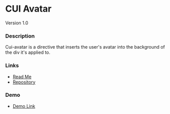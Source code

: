# CUI Avatar
Version 1.0

### Description
Cui-avatar is a directive that inserts the user's avatar into the background of the div it's applied to.

### Links
* [Read Me](https://github.com/thirdwavellc/cui-ng/blob/master/directives/cui-avatar/README.md)
* [Repository](https://github.com/thirdwavellc/cui-ng)

### Demo
* [Demo Link](http://cui.covisint.qa.thirdwavellc.com/cui-ng-0.0.1-SNAPSHOT/build/index.html#/wizard)